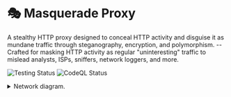 # 🎭 Masquerade Proxy

A stealthy HTTP proxy designed to conceal HTTP activity and disguise it as mundane traffic through steganography, encryption, and polymorphism. -- Crafted for masking HTTP activity as regular "uninteresting" traffic to mislead analysts, ISPs, sniffers, network loggers, and more. 

![Testing Status](https://img.shields.io/github/actions/workflow/status/NotReeceHarris/masquerade-proxy/test.yml?style=flat-square&label=Testing)
![CodeQL Status](https://img.shields.io/github/actions/workflow/status/NotReeceHarris/masquerade-proxy/github-code-scanning%2Fcodeql?style=flat-square&label=CodeQL)


<details>
  <summary>Network diagram. </summary>
  <br>
  
  ![](docs/network.png)

</details>
